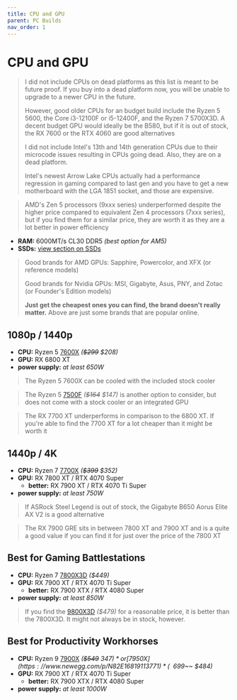```yaml
---
title: CPU and GPU
parent: PC Builds
nav_order: 1
---
```

# CPU and GPU

> I did not include CPUs on dead platforms as this list is meant to be future proof. If you buy into a dead platform now, you will be unable to upgrade to a newer CPU in the future.
> 
> However, good older CPUs for an budget build include the Ryzen 5 5600, the Core i3-12100F or i5-12400F, and the Ryzen 7 5700X3D. A decent budget GPU would ideally be the B580, but if it is out of stock, the RX 7600 or the RTX 4060 are good alternatives
> 
> I did not include Intel's 13th and 14th generation CPUs due to their microcode issues resulting in CPUs going dead. Also, they are on a dead platform.
> 
> Intel's newest Arrow Lake CPUs actually had a performance regression in gaming compared to last gen and you have to get a new motherboard with the LGA 1851 socket, and those are expensive.

> AMD's Zen 5 processors (9xxx series) underperformed despite the higher price compared to equivalent Zen 4 processors (7xxx series), but if you find them for a similar price, they are worth it as they are a lot better in power efficiency

- **RAM:** 6000MT/s CL30 DDR5 *(best option for AM5)*
- **SSDs:** [view section on SSDs](https://swarbler.github.io/bestof/tech/data-and-power/data/storage/hard-drives#ssds)

> Good brands for AMD GPUs: Sapphire, Powercolor, and XFX (or reference models)
> 
> Good brands for Nvidia GPUs: MSI, Gigabyte, Asus, PNY, and Zotac (or Founder's Edition models)
> 
> **Just get the cheapest ones you can find, the brand doesn't really matter.** Above are just some brands that are popular online.

## 1080p / 1440p

- **CPU:** Ryzen 5 [7600X](https://www.newegg.com/p/N82E16819113770) *(~~$299~~ $208)*
- **GPU:** RX 6800 XT
- **power supply:** *at least 650W*

> The Ryzen 5 7600X can be cooled with the included stock cooler

> The Ryzen 5 [7500F](https://www.newegg.com/p/274-000M-00200) *(~~$164~~ $147)* is another option to consider, but does not come with a stock cooler or an integrated GPU

> The RX 7700 XT underperforms in comparison to the 6800 XT. If you're able to find the 7700 XT for a lot cheaper than it might be worth it

## 1440p / 4K

- **CPU:** Ryzen 7 [7700X](https://www.newegg.com/p/N82E16819113768) *(~~$399~~ $352)*
- **GPU:** RX 7800 XT / RTX 4070 Super
	- **better:** RX 7900 XT / RTX 4070 Ti Super
- **power supply:** *at least 750W*

> If ASRock Steel Legend is out of stock, the Gigabyte B650 Aorus Elite AX V2 is a good alternative

> The RX 7900 GRE sits in between 7800 XT and 7900 XT and is a quite a good value if you can find it for just over the price of the 7800 XT

## Best for Gaming Battlestations

- **CPU:** Ryzen 7 [7800X3D](https://camelcamelcamel.com/product/B0BTZB7F88) *($449)*
- **GPU:** RX 7900 XT / RTX 4070 Ti Super
	- **better:** RX 7900 XTX / RTX 4080 Super
- **power supply:** *at least 850W*

> If you find the [9800X3D](https://camelcamelcamel.com/product/B0DKFMSMYK) *($479)* for a reasonable price, it is better than the 7800X3D. It might not always be in stock, however.

## Best for Productivity Workhorses

- **CPU:** Ryzen 9 [7900X](https://www.newegg.com/p/N82E16819113769) *(~~$549~~ $347)* or [7950X](https://www.newegg.com/p/N82E16819113771) *(~~$699~~ $484)*
- **GPU:** RX 7900 XT / RTX 4070 Ti Super
	- **better:** RX 7900 XTX / RTX 4080 Super
- **power supply:** *at least 1000W*

